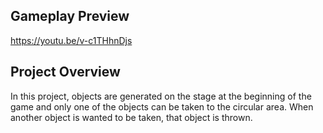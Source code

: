 ## Gameplay Preview
https://youtu.be/v-c1THhnDjs

## Project Overview
In this project, objects are generated on the stage at the beginning of the game and only one of the objects can be taken to the circular area. When another object is wanted to be taken, that object is thrown.
